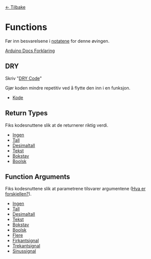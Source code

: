 [<- Tilbake](/README.md#arbeidskrav)

# Functions

Før inn besvarelsene i [notatene](/Notes/Exercises/2/README.md#functions) for denne øvingen.

[Arduino Docs Forklaring](https://docs.arduino.cc/learn/programming/functions)

## DRY

Skriv "[DRY Code](https://en.wikipedia.org/wiki/Don%27t_repeat_yourself)"

Gjør koden mindre repetitiv ved å flytte den inn i en funksjon.

- [Kode](dry/dry.ino)

## Return Types

Fiks kodesnuttene slik at de returnerer riktig verdi.
- [Ingen](ReturnTypes/empty/empty.ino)
- [Tall](ReturnTypes/number/number.ino)
- [Desimaltall](ReturnTypes/decimal/decimal.ino)
- [Tekst](ReturnTypes/text/text.ino)
- [Bokstav](ReturnTypes/letter/letter.ino)
- [Boolsk](ReturnTypes/boolean/boolean.ino)

## Function Arguments

Fiks kodesnuttene slik at parametrene tilsvarer argumentene ([Hva er forskjellen?](https://stackoverflow.com/questions/156767/whats-the-difference-between-an-argument-and-a-parameter)).

- [Ingen](Arguments/empty/empty.ino)
- [Tall](Arguments/number/number.ino)
- [Desimaltall](Arguments/decimal/decimal.ino)
- [Tekst](Arguments/text/text.ino)
- [Bokstav](Arguments/letter/letter.ino)
- [Boolsk](Arguments/boolean/boolean.ino)
- [Flere](Arguments/multiple/multiple.ino)
- [Firkantsignal](Arguments/squarewave/squarewave.ino)
- [Trekantsignal](Arguments/trianglewave/trianglewave.ino)
- [Sinussignal](Arguments/sinewave/sinewave.ino)
